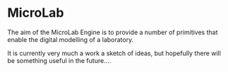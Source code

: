 # MicroLab

The aim of the MicroLab Engine is to provide a number of primitives that enable the digital modelling of a laboratory.

It is currently very much a work a sketch of ideas, but hopefully there will be something useful in the future....
